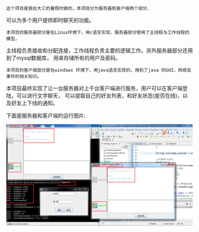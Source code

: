     
    这个项目是我在大三的暑假时做的，本项目分为服务器和客户端两个部分，
可以为多个用户提供即时聊天的功能。

    本项目的服务器部分是在Linux环境下，用c语言实现，服务器部分使用了主线程与工作线程的模型，
主线程负责接收和分配连接，工作线程负责主要的逻辑工作。另外服务器部分还用到了mysql数据库，
用来存储所有的用户及密码。

    本项目的客户端部分是在windows 环境下，用java语言实现的，用到了java 的GUI，网络及事件的相关知识。
本项目最终实现了让一台服务器对上千台客户端进行服务，用户可以在客户端登陆，可以进行文字聊天，
可以提取自己的好友列表，和好友状态(是否在线)，以及好友上下线的通知。


下面是服务器和客户端的运行图片:

![image](https://github.com/luaohan/myqq/raw/master/my_qq.png)
